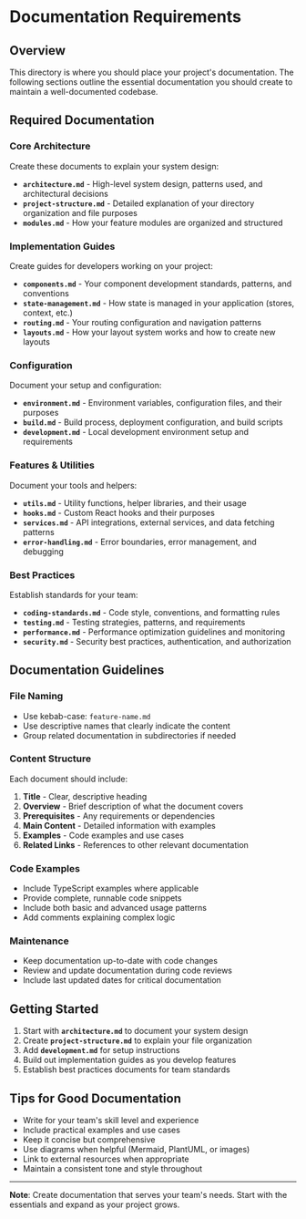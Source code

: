 # Documentation Requirements

## Overview

This directory is where you should place your project's documentation. The following sections outline the essential documentation you should create to maintain a well-documented codebase.

## Required Documentation

### Core Architecture

Create these documents to explain your system design:

- **`architecture.md`** - High-level system design, patterns used, and architectural decisions
- **`project-structure.md`** - Detailed explanation of your directory organization and file purposes
- **`modules.md`** - How your feature modules are organized and structured

### Implementation Guides

Create guides for developers working on your project:

- **`components.md`** - Your component development standards, patterns, and conventions
- **`state-management.md`** - How state is managed in your application (stores, context, etc.)
- **`routing.md`** - Your routing configuration and navigation patterns
- **`layouts.md`** - How your layout system works and how to create new layouts

### Configuration

Document your setup and configuration:

- **`environment.md`** - Environment variables, configuration files, and their purposes
- **`build.md`** - Build process, deployment configuration, and build scripts
- **`development.md`** - Local development environment setup and requirements

### Features & Utilities

Document your tools and helpers:

- **`utils.md`** - Utility functions, helper libraries, and their usage
- **`hooks.md`** - Custom React hooks and their purposes
- **`services.md`** - API integrations, external services, and data fetching patterns
- **`error-handling.md`** - Error boundaries, error management, and debugging

### Best Practices

Establish standards for your team:

- **`coding-standards.md`** - Code style, conventions, and formatting rules
- **`testing.md`** - Testing strategies, patterns, and requirements
- **`performance.md`** - Performance optimization guidelines and monitoring
- **`security.md`** - Security best practices, authentication, and authorization

## Documentation Guidelines

### File Naming

- Use kebab-case: `feature-name.md`
- Use descriptive names that clearly indicate the content
- Group related documentation in subdirectories if needed

### Content Structure

Each document should include:

1. **Title** - Clear, descriptive heading
2. **Overview** - Brief description of what the document covers
3. **Prerequisites** - Any requirements or dependencies
4. **Main Content** - Detailed information with examples
5. **Examples** - Code examples and use cases
6. **Related Links** - References to other relevant documentation

### Code Examples

- Include TypeScript examples where applicable
- Provide complete, runnable code snippets
- Include both basic and advanced usage patterns
- Add comments explaining complex logic

### Maintenance

- Keep documentation up-to-date with code changes
- Review and update documentation during code reviews
- Include last updated dates for critical documentation

## Getting Started

1. Start with **`architecture.md`** to document your system design
2. Create **`project-structure.md`** to explain your file organization
3. Add **`development.md`** for setup instructions
4. Build out implementation guides as you develop features
5. Establish best practices documents for team standards

## Tips for Good Documentation

- Write for your team's skill level and experience
- Include practical examples and use cases
- Keep it concise but comprehensive
- Use diagrams when helpful (Mermaid, PlantUML, or images)
- Link to external resources when appropriate
- Maintain a consistent tone and style throughout

---

**Note**: Create documentation that serves your team's needs. Start with the essentials and expand as your project grows.
